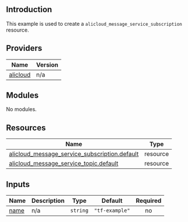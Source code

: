 ## Introduction

This example is used to create a `alicloud_message_service_subscription` resource.

<!-- BEGIN_TF_DOCS -->
## Providers

| Name | Version |
|------|---------|
| <a name="provider_alicloud"></a> [alicloud](#provider\_alicloud) | n/a |

## Modules

No modules.

## Resources

| Name | Type |
|------|------|
| [alicloud_message_service_subscription.default](https://registry.terraform.io/providers/aliyun/alicloud/latest/docs/resources/message_service_subscription) | resource |
| [alicloud_message_service_topic.default](https://registry.terraform.io/providers/aliyun/alicloud/latest/docs/resources/message_service_topic) | resource |

## Inputs

| Name | Description | Type | Default | Required |
|------|-------------|------|---------|:--------:|
| <a name="input_name"></a> [name](#input\_name) | n/a | `string` | `"tf-example"` | no |
<!-- END_TF_DOCS -->    